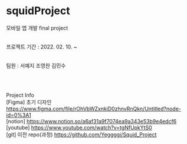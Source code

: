 squidProject
===

모바일 앱 개발 final project

<br/>
프로젝트 기간 : 2022. 02. 10. ~ 
<br/><br/>

팀원 : 서예지 조영찬 김민수

<br/><br/>

Project Info<br/>
[Figma] 초기 디자인 https://www.figma.com/file/rOhVbWZxnkiD0zhnvRnQkn/Untitled?node-id=0%3A1<br/>
[notion] https://www.notion.so/a6af31a9f7074ea9a343e53b9e4edcf6<br/>
[youtube] https://www.youtube.com/watch?v=tgNfUpkYtS0<br/>
[git] 이전 repo(과정) https://github.com/Yeggggi/Squid_Project<br/>
 <br/>

